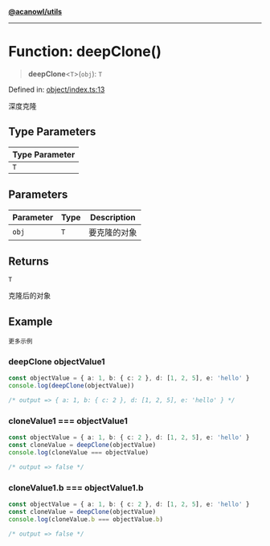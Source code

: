 [**@acanowl/utils**](../../README.md)

***

# Function: deepClone()

> **deepClone**\<`T`\>(`obj`): `T`

Defined in: [object/index.ts:13](https://github.com/acanowl/acanowl-framework/blob/56fbec47a32608dccbd714bce431df6d253fa988/packages/utils/src/object/index.ts#L13)

深度克隆

## Type Parameters

| Type Parameter |
| ------ |
| `T` |

## Parameters

| Parameter | Type | Description |
| ------ | ------ | ------ |
| `obj` | `T` | 要克隆的对象 |

## Returns

`T`

克隆后的对象

## Example

```更多示例```
### deepClone objectValue1

```typescript
const objectValue = { a: 1, b: { c: 2 }, d: [1, 2, 5], e: 'hello' }
console.log(deepClone(objectValue))

/* output => { a: 1, b: { c: 2 }, d: [1, 2, 5], e: 'hello' } */
```

### cloneValue1 === objectValue1

```typescript
const objectValue = { a: 1, b: { c: 2 }, d: [1, 2, 5], e: 'hello' }
const cloneValue = deepClone(objectValue)
console.log(cloneValue === objectValue)

/* output => false */
```

### cloneValue1.b === objectValue1.b

```typescript
const objectValue = { a: 1, b: { c: 2 }, d: [1, 2, 5], e: 'hello' }
const cloneValue = deepClone(objectValue)
console.log(cloneValue.b === objectValue.b)

/* output => false */
```
